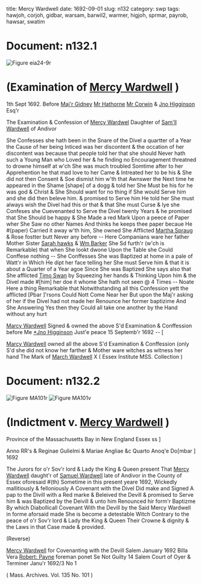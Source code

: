 title: Mercy Wardwell
date: 1692-09-01
slug: n132
category: swp
tags: hawjoh, corjoh, gidbar, warsam, barwil2, warmer, higjoh, sprmar, payrob, hawsar, swatim




# Document: n132.1

![Figure eia24-9r](/assets/thumb/eia24-9r.jpg)

# (Examination of [Mercy Wardwell](/tag/warmer.html) )

 1th Sept 1692. Before [Maj'r Gidney](/tag/gidbar.html) [Mr Hathorne](/tag/hawjoh.html) [Mr Corwin](/tag/corjoh.html) & [Jno Higginson](/tag/higjoh.html) Esq'r

The Examination & Confession of [Mercy Wardwel](/tag/warmer.html) Daughter of [Sam'll Wardwell](/tag/warsam.html) of Andivor

She Confesses she hath been in the Snare of the Divel a quartter of a Year the Cause of her being Inticed was her discontent & the occation of her discontent was because that people told her that she should Never hath such a Young Man who Loved her & he finding no Encouragement threatned to drowne himself at w'ch She was much troubled Somtime after to her Apprehention he that mad love to her Came & Intreated her to be his & She did not then Consent & Soe dismist him w'th that Awnswer the Next time he appeared in the Shame [shape] of a dogg & told her She Must be his for he was god & Christ & She Should want for no thing if She would Serve him and she did then beleve him. & promised to Serve him He told her She must always wish the Divel had this or that & that She must Curse & lye she Confeses she Cuevenanted to Serve the Divel twenty Years & he promised that She Should be happy & She Made a red Mark Upon a peece of Paper wher She Saw no other Names And thinks he keeps thee paper becaue He #(paper) Carried it away w'th him, She owned She Afflicted [Martha Spraug](/tag/sprmar.html) & Rose fostter butt Never any before -- Here Companians ware her father Mother Sister [Sarah hawks](/tag/hawsar.html) & [Wm Barker](/tag/barwil2.html) She Sd furth'r (w'ch is Remarkable) that when She lookt dwone Upon the Table she Could Conffese nothing -- She Conffesses She was Baptized at home in a pale of Watt'r in Which He dipt her face telling her She must Serve him & that it is about a Quarter of a Year agoe Since She was Baptized She says also that She afflicted [Timo Swan](/tag/swatim.html) by Squeezing her hands & Thinking Upon him & the Divel made #[him] her doe it whome She hath not seen @ 4 Times -- Noate Here a thing Remarkable that Notwithstanding  all this Confession yett the afflicted [Pbar ]'rsons Could Nott Come Near her But upon the Maj'r asking of her if the Divel had not made her Renounce her former baptizime And She Answering Yes then they Could all take one another by the Hand without any hurt

[Marcy Wardwell](/tag/warmer.html) Signed & owned the above S'd Examination & Conffession before Me [*Jno Higginson](/tag/higjoh.html) Just'e peace 15 Septemb'r 1692 -- [

[Marcy Wardwell](/tag/warmer.html) owned all the above S'd Examination & Conffession (only S'd she did not know her farther & Mother ware witches as witness her hand
The  Mark of [March Wardwell](/tag/warmer.html) X ( Essex Institute MSS. Collection )

# Document: n132.2

![Figure MA101r](/assets/thumb/MA101r.jpg)
![Figure MA101v](/assets/thumb/MA101v.jpg)

# (Indictment v. [Mercy Wardwell](/tag/warmer.html) )

Province of the Massachusetts Bay in New England Essex ss ] 

Anno RR's & Reginae Gulielmi & Mariae Angliae &c Quarto Anoq'e Do[mbar ] 1692 

The Jurors for o'r Sov'r lord & Lady the King & Queen present That [Mercy Wardwell](/tag/warmer.html) daught'r of [Samuel Wardwell](/tag/warsam.html) late of Andivor in the County of Essex oforesaid #(th) Sometime in this present yeare 1692, Wickedly mallitiously & felloniously A Covenant with the Divel Did make and Signed A pap to the Divill with a Red marke & Beleived the Devill & promised to Serve him & was Baptized by the Deivill & unto him Renounced hir form'r Baptizme By which Diabollicall Covenant With the Devill by the Said Mercy Wardwell in forme aforsaid made She is become a detestable Witch Contrary to the peace of o'r Sov'r lord & Lady the King & Queen Their Crowne & dignity & the Laws in that Case made & provided.

(Reverse) 

[Mercy Wardwell](/tag/warmer.html) for Covenanting with the Devill Salem January 1692 Billa Vera [Robert: Payne](/tag/payrob.html) foreman ponet Se Not Guilty 14 Salem Court of Oyer & Terminer Janu'r 1692/3 No 1

( Mass. Archives. Vol. 135 No. 101 )
